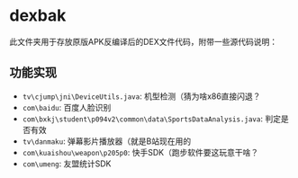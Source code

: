# dexbak
此文件夹用于存放原版APK反编译后的DEX文件代码，附带一些源代码说明：

## 功能实现
- `tv\cjump\jni\DeviceUtils.java`: 机型检测（猜为啥x86直接闪退？
- `com\baidu`: 百度人脸识别
- `com\bxkj\student\p094v2\common\data\SportsDataAnalysis.java`: 判定是否有效
- `tv\danmaku`: 弹幕影片播放器（就是B站现在用的
- `com\kuaishou\weapon\p205p0`: 快手SDK（跑步软件要这玩意干啥？
- `com\umeng`: 友盟统计SDK